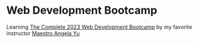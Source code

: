 # Web Development Bootcamp

Learning [The Complete 2023 Web Development Bootcamp](https://www.udemy.com/course/the-complete-web-development-bootcamp/) by my favorite instructor [Maestro Angela Yu](https://www.udemy.com/course/the-complete-web-development-bootcamp/#instructor-1)
